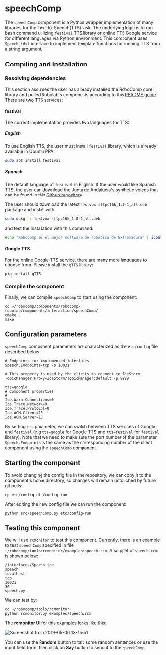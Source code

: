 # speechComp

The `speechComp` component is a Python wrapper implementation of many libraries for the Text-to-Speech(TTS) task. The underlying logic is to run bash command utilizing `festival` TTS library or online TTS Google service for different languages via Python environment. This component uses `Speech.idsl` interface to implement template functions for running TTS from a string argument.

## Compiling and Installation

### Resolving dependencies

This section assumes the user has already installed the RoboComp core library and pulled Robolab's components according to this [README guide](https://github.com/robocomp/robocomp). There are two TTS services:

#### festival

The current implementation provides two languages for TTS:

##### English
To use English TTS, the user must install `festival` library, which is already available in Ubuntu PPA:

```bash
sudo apt install festival
```

##### Spanish

The default language of `festival` is English. If the user would like Spanish TTS, the user can download the Junta de Andalucía's synthetic voices that can be found in this [Github repository](https://github.com/guadalinex-archive/hispavoces/find/master).

The user should download the latest `festvox-sflpc16k_1.0-1_all.deb` package and install with:
```bash
sudo dpkg -i festvox-sflpc16k_1.0-1_all.deb
```

and test the installation with this command:
```bash
echo "Robocomp es el mejor software de robótica de Extremadura" | iconv -f utf-8 -t iso-8859-1 | festival --tts --language spanish
```

#### Google TTS
For the online Google TTS service, there are many more languages to choose from. Please install the `gTTS` library:

```
pip install gTTS
```

### Compile the component

Finally, we can compile `speechComp` to start using the component:

```
cd ~/robocomp/components/robocomp-robolab/components/interaction/speechComp/
cmake .
make
```

## Configuration parameters
`speechComp` component parameters are characterized as the `etc/config` file described below:

```
# Endpoints for implemented interfaces
Speech.Endpoints=tcp -p 10021

# This property is used by the clients to connect to IceStorm.
TopicManager.Proxy=IceStorm/TopicManager:default -p 9999

tts=google
# Component properties
#
Ice.Warn.Connections=0
Ice.Trace.Network=0
Ice.Trace.Protocol=0
Ice.ACM.Client=10
Ice.ACM.Server=10
```

By setting `tts` parameter, we can switch between TTS services of Google and `festival` (e.g `tts=google` for Google TTS and `tts=festival` for `festival` library).
Note that we need to make sure the port number of the parameter `Speech.Endpoints` is the same as the corresponding number of the client component using the `speechComp` component.


## Starting the component
To avoid changing the config file in the repository, we can copy it to the component's home directory, so changes will remain untouched by future git pulls:
```
cp etc/config etc/config-run
```

After editing the new config file we can run the component:
```
python src/speechComp.py etc/config-run
```

## Testing this component

We will use `rcmonitor` to test this component. Currently, there is an example to test `speechComp` specified in file `~/robocomp/tools/rcmonitor/examples/speech.rcm`. A snippet of `speech.rcm` is shown below:

```
/interfaces/Speech.ice
speech
localhost
tcp
10021
30
speech.py
```

We can test by:

```
cd ~/robocomp/tools/rcmonitor
python rcmonitor.py examples/speech.rcm
```

The **rcmonitor UI** for this examples looks like this:

![Screenshot from 2019-05-06 13-15-51](https://user-images.githubusercontent.com/5784096/57222000-626b7b00-7001-11e9-86fe-06cf11207450.png)

You can use the **Random** button to talk some random sentences or use the input field form, then click on **Say** button to send it to the `speechComp`.
